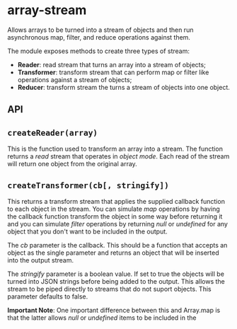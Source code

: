 # array-stream
Allows arrays to be turned into a stream of objects and then run asynchronous map, filter, and reduce operations against them.

The module exposes methods to create three types of stream:
- **Reader**: read stream that turns an array into a stream of objects;
- **Transformer**: transform stream that can perform map or filter like operations against a stream of objects;
- **Reducer**: transform stream the turns a stream of objects into one object.

API
---
`createReader(array)`
---
This is the function used to transform an array into a stream. The function returns a *read* stream that operates in *object mode*.
Each read of the stream will return one object from the original array.

`createTransformer(cb[, stringify])`
---
This returns a transform stream that applies the supplied callback function to each object in the stream. You can simulate
*map* operations by having the callback function transform the object in some way before returning it and you can simulate
*filter* operations by returning *null* or *undefined* for any object that you don't want to be included in the output. 

The *cb* parameter is the callback. This should be a function that accepts an object as the single parameter and returns an
object that will be inserted into the output stream.

The *stringify* parameter is a boolean value. If set to true the objects will be turned into JSON strings before being added to
the output. This allows the stream to be piped directly to streams that do not suport objects. This parameter defaults to false.

**Important Note**: One important difference between this and Array.map is that the latter allows *null* or *undefined* items
to be included in the 
